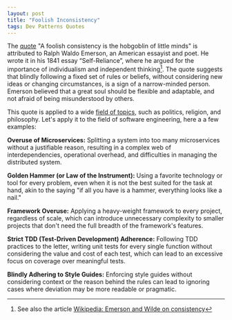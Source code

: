 ```yaml
---
layout: post
title: "Foolish Inconsistency"
tags: Dev Patterns Quotes
---
```


The [quote][quote] "A foolish consistency is the hobgoblin of little minds" is attributed to Ralph Waldo Emerson, an American essayist and poet. He wrote it in his 1841 essay “Self-Reliance”, where he argued for the importance of individualism and independent thinking[^1]. The quote suggests that blindly following a fixed set of rules or beliefs, without considering new ideas or changing circumstances, is a sign of a narrow-minded person. Emerson believed that a great soul should be flexible and adaptable, and not afraid of being misunderstood by others.

This quote is applied to a wide [field of topics][field-of-topics], such as politics, religion, and philosophy. Let's apply it to the field of software engineering, here a a few examples:

**Overuse of Microservices:** Splitting a system into too many microservices without a justifiable reason, resulting in a complex web of interdependencies, operational overhead, and difficulties in managing the distributed system.

**Golden Hammer (or Law of the Instrument):** Using a favorite technology or tool for every problem, even when it is not the best suited for the task at hand, akin to the saying "if all you have is a hammer, everything looks like a nail."

**Framework Overuse:** Applying a heavy-weight framework to every project, regardless of scale, which can introduce unnecessary complexity to smaller projects that don't need the full breadth of the framework's features.

**Strict TDD (Test-Driven Development) Adherence:** Following TDD practices to the letter, writing unit tests for every single function without considering the value and cost of each test, which can lead to an excessive focus on coverage over meaningful tests.

**Blindly Adhering to Style Guides:** Enforcing style guides without considering context or the reason behind the rules can lead to ignoring cases where deviation may be more readable or pragmatic.

[^1]: See also the article [Wikipedia: Emerson and Wilde on consistency][wiki]

[quote]: https://www.goodreads.com/quotes/353571-a-foolish-consistency-is-the-hobgoblin-of-little-minds-adored

[wiki]: https://en.wikipedia.org/wiki/Wikipedia:Emerson_and_Wilde_on_consistency

[field-of-topics]: https://learnerlanguage.com/what-does-a-foolish-consistency-is-the-hobgoblin-of-little-minds-mean/
